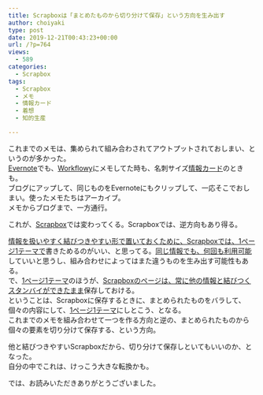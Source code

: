 ```yaml
---
title: Scrapboxは「まとめたものから切り分けて保存」という方向を生み出す
author: choiyaki
type: post
date: 2019-12-21T00:43:23+00:00
url: /?p=764
views:
  - 589
categories:
  - Scrapbox
tags:
  - Scrapbox
  - メモ
  - 情報カード
  - 着想
  - 知的生産

---
```

これまでのメモは、集められて組み合わされてアウトプットされておしまい、というのが多かった。  
[Evernote][1]でも、[Workflowy][2]にメモしてた時も、名刺サイズ[情報カード][3]のときも。  
ブログにアップして、同じものをEvernoteにもクリップして、一応そこでおしまい。使ったメモたちはアーカイブ。  
メモからブログまで、一方通行。

これが、[Scrapbox][4]では変わってくる。Scrapboxでは、逆方向もあり得る。

[情報を扱いやすく結びつきやすい形で置いておくために、Scrapboxでは、1ページ1テーマで][5]書きためるのがいい、と思ってる。[同じ情報でも、何回も利用可能][6]していいと思うし、組み合わせによってはまた違うものを生み出す可能性もある。  
で、[1ページ1テーマ][7]のほうが、[Scrapboxのページは、常に他の情報と結びつくスタンバイができたまま][8]保存しておける。  
ということは、Scrapboxに保存するときに、まとめられたものをバラして、個々の内容にして、[1ページ1テーマ][7]にしとこう、となる。  
これまでのメモを組み合わせて一つを作る方向と逆の、まとめられたものから個々の要素を切り分けて保存する、という方向。

他と結びつきやすいScrapboxだから、切り分けて保存しといてもいいのか、となった。  
自分の中でこれは、けっこう大きな転換かも。

では、お読みいただきありがとうございました。

 [1]: https://scrapbox.io/choiyaki-hondana/Evernote
 [2]: https://scrapbox.io/choiyaki-hondana/Workflowy
 [3]: https://scrapbox.io/choiyaki-hondana/%E6%83%85%E5%A0%B1%E3%82%AB%E3%83%BC%E3%83%89
 [4]: https://scrapbox.io/choiyaki-hondana/Scrapbox
 [5]: https://scrapbox.io/choiyaki-hondana/%E6%83%85%E5%A0%B1%E3%82%92%E6%89%B1%E3%81%84%E3%82%84%E3%81%99%E3%81%8F%E7%B5%90%E3%81%B3%E3%81%A4%E3%81%8D%E3%82%84%E3%81%99%E3%81%84%E5%BD%A2%E3%81%A7%E7%BD%AE%E3%81%84%E3%81%A6%E3%81%8A%E3%81%8F%E3%81%9F%E3%82%81%E3%81%AB%E3%80%81Scrapbox%E3%81%A7%E3%81%AF%E3%80%811%E3%83%9A%E3%83%BC%E3%82%B81%E3%83%86%E3%83%BC%E3%83%9E%E3%81%A7
 [6]: https://scrapbox.io/choiyaki-hondana/%E5%90%8C%E3%81%98%E6%83%85%E5%A0%B1%E3%81%A7%E3%82%82%E3%80%81%E4%BD%95%E5%9B%9E%E3%82%82%E5%88%A9%E7%94%A8%E5%8F%AF%E8%83%BD
 [7]: https://scrapbox.io/choiyaki-hondana/1%E3%83%9A%E3%83%BC%E3%82%B81%E3%83%86%E3%83%BC%E3%83%9E
 [8]: https://scrapbox.io/choiyaki-hondana/Scrapbox%E3%81%AE%E3%83%9A%E3%83%BC%E3%82%B8%E3%81%AF%E3%80%81%E5%B8%B8%E3%81%AB%E4%BB%96%E3%81%AE%E6%83%85%E5%A0%B1%E3%81%A8%E7%B5%90%E3%81%B3%E3%81%A4%E3%81%8F%E3%82%B9%E3%82%BF%E3%83%B3%E3%83%90%E3%82%A4%E3%81%8C%E3%81%A7%E3%81%8D%E3%81%9F%E3%81%BE%E3%81%BE